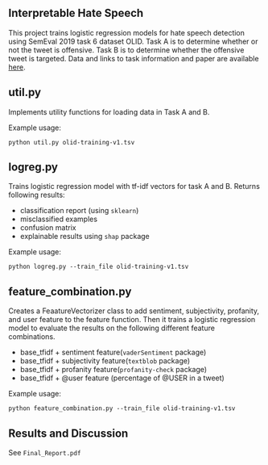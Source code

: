 Interpretable Hate Speech
--------------------------------------------
This project trains logistic regression models for hate speech detection 
using SemEval 2019 task 6 dataset OLID. Task A is to determine whether or not
the tweet is offensive. Task B is to determine whether the offensive tweet is targeted.
Data and links to task information and paper are available 
[here](https://sites.google.com/site/offensevalsharedtask/offenseval2019).

## util.py
Implements utility functions for loading data in
Task A and B. 

Example usage:

`python util.py olid-training-v1.tsv`
## logreg.py
Trains logistic regression model with tf-idf
vectors for task A and B.
Returns following results:
* classification report (using `sklearn`)
* misclassified examples
* confusion matrix
* explainable results using `shap` package

Example usage:

`python logreg.py --train_file olid-training-v1.tsv`

## feature_combination.py
Creates a FeaatureVectorizer class to add sentiment,
subjectivity, profanity, and user feature 
to the feature function. Then it trains a logistic
regression model to evaluate the results on
the following different feature combinations.
* base_tfidf + sentiment feature(`vaderSentiment` package)
* base_tfidf + subjectivity feature(`textblob` package)
* base_tfidf + profanity feature(`profanity-check` package)
* base_tfidf + @user feature (percentage of @USER in a tweet)

Example usage:

`python feature_combination.py --train_file olid-training-v1.tsv`

## Results and Discussion
See `Final_Report.pdf`
